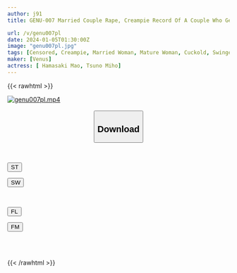 ```yaml
---
author: j91
title: GENU-007 Married Couple Rape, Creampie Record Of A Couple Who Gets Cuckolded And Crazy (GENU-007)

url: /v/genu007pl
date: 2024-01-05T01:30:00Z
image: "genu007pl.jpg"
tags: [Censored, Creampie, Married Woman, Mature Woman, Cuckold, Swingers	]
maker: [Venus]
actress: [ Hamasaki Mao, Tsuno Miho]
---
```



{{< rawhtml >}}

<div class="video" data-videoid="ApAWXyjqeOcX8GP">
    <a href="javascript:;">
        <img src="/v/genu007pl/genu007pl.jpg" width="WIDTH" height="HEIGHT" alt="genu007pl.mp4" loading="lazy">
    </a>
</div>

<script type="text/javascript" src="https://j91.asia/asset/on-demand-st.js"></script>

<br>
  <link rel="stylesheet" href="https://j91.asia/asset/bs5.css">
  
  <center>
  <button class="btn btn-primary" type="button" data-bs-toggle="collapse" data-bs-target=".multi-collapse" aria-expanded="false" aria-controls="multiCollapseExample1 multiCollapseExample2"><h2>Download</h2></button></center>
</p>
<div class="row">
  <div class="col">
    <div class="collapse multi-collapse" id="multiCollapseExample1">
      <div class="card card-body">
	      	      <br>
<div class="buttons">  
<p><a href="https://streamtape.to/v/ApAWXyjqeOcX8GP" target="_blank"><button class="btn-hover color-3"><i class="fa fa-download"></i> ST</button></a></p>
<p><a href="https://flaswish.com/q03ma8pd4pga" target="_blank"><button class="btn-hover color-2"><i class="fa fa-download"></i> SW</button></a></p></div>
    </div>
  </div>
</div>
  <div class="col">
    <div class="collapse multi-collapse" id="multiCollapseExample2">
      <div class="card card-body">
	      <br>
<div class="buttons">
<p><a href="javascript:;" target="_blank"><button class="btn-hover color-9"><i class="fa fa-download"></i> FL</button></a></p>
<p><a href="javascript:;" target="_blank"><button class="btn-hover color-8"><i class="fa fa-download"></i> FM</button></a></p></div>
<br><br>
      </div>
    </div>
  </div>
</div>

{{< /rawhtml >}}